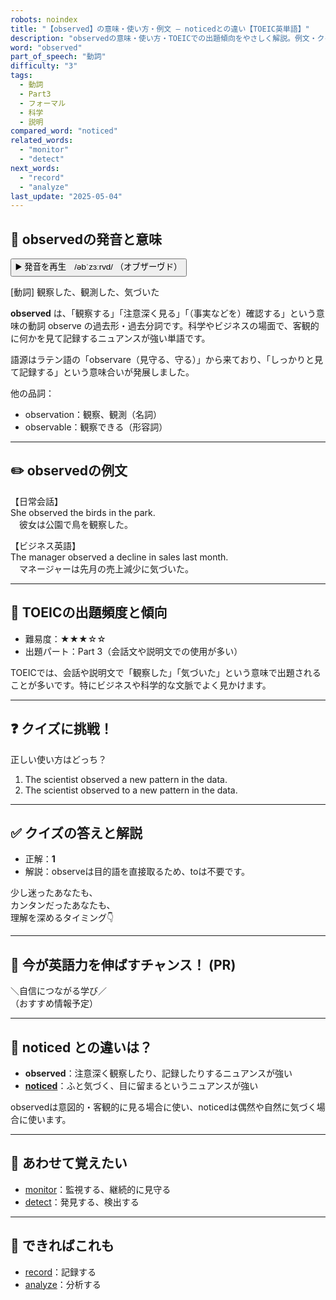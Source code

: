 ```yaml
---
robots: noindex
title: "【observed】の意味・使い方・例文 ― noticedとの違い【TOEIC英単語】"
description: "observedの意味・使い方・TOEICでの出題傾向をやさしく解説。例文・クイズ付きでnoticedとの違いもわかりやすく学べます。"
word: "observed"
part_of_speech: "動詞"
difficulty: "3"
tags:
  - 動詞
  - Part3
  - フォーマル
  - 科学
  - 説明
compared_word: "noticed"
related_words:
  - "monitor"
  - "detect"
next_words:
  - "record"
  - "analyze"
last_update: "2025-05-04"
---
```


## 🔰 observedの発音と意味

<button class="play-audio" onclick="playTTS('observed')">
  <span class="play-audio-main">
    ▶️ 発音を再生　/əbˈzɜːrvd/
  </span>
  <span class="play-audio-sub">
    （オブザーヴド）
  </span>
</button>

[動詞] 観察した、観測した、気づいた

**observed** は、「観察する」「注意深く見る」「（事実などを）確認する」という意味の動詞 observe の過去形・過去分詞です。科学やビジネスの場面で、客観的に何かを見て記録するニュアンスが強い単語です。

語源はラテン語の「observare（見守る、守る）」から来ており、「しっかりと見て記録する」という意味合いが発展しました。

他の品詞：  
- observation：観察、観測（名詞）
- observable：観察できる（形容詞）

---

## ✏️ observedの例文

【日常会話】  
She observed the birds in the park.  
　彼女は公園で鳥を観察した。

【ビジネス英語】  
The manager observed a decline in sales last month.  
　マネージャーは先月の売上減少に気づいた。

---

## 🎯 TOEICの出題頻度と傾向

- 難易度：★★★☆☆
- 出題パート：Part 3（会話文や説明文での使用が多い）

TOEICでは、会話や説明文で「観察した」「気づいた」という意味で出題されることが多いです。特にビジネスや科学的な文脈でよく見かけます。

---

## ❓ クイズに挑戦！

正しい使い方はどっち？

1. The scientist observed a new pattern in the data.  
2. The scientist observed to a new pattern in the data.

---

## ✅ クイズの答えと解説

- 正解：**1**
- 解説：observeは目的語を直接取るため、toは不要です。

少し迷ったあなたも、  
カンタンだったあなたも、  
理解を深めるタイミング👇️

---

## 🚀 今が英語力を伸ばすチャンス！ (PR)

<div class="info-center">
＼自信につながる学び／<br>  
（おすすめ情報予定）
</div>

---

## 🤔  noticed との違いは？

- **observed**：注意深く観察したり、記録したりするニュアンスが強い
- **[noticed](/word/noticed/)**：ふと気づく、目に留まるというニュアンスが強い

observedは意図的・客観的に見る場合に使い、noticedは偶然や自然に気づく場合に使います。

---

## 🧩 あわせて覚えたい

- [monitor](/word/monitor/)：監視する、継続的に見守る
- [detect](/word/detect/)：発見する、検出する

---

## 📖 できればこれも

- [record](/word/record/)：記録する
- [analyze](/word/analyze/)：分析する

<!-- cvid: aid07_bid18 -->
